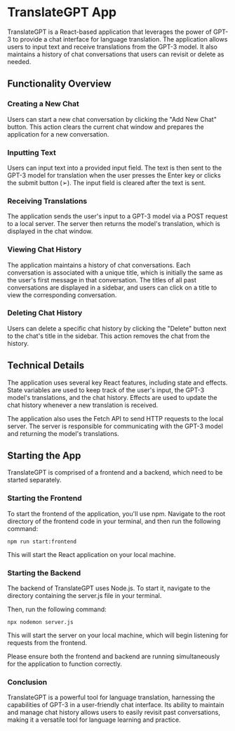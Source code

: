 # TranslateGPT App

TranslateGPT is a React-based application that leverages the power of GPT-3 to provide a chat interface for language translation. The application allows users to input text and receive translations from the GPT-3 model. It also maintains a history of chat conversations that users can revisit or delete as needed.

## Functionality Overview

### Creating a New Chat

Users can start a new chat conversation by clicking the "Add New Chat" button. This action clears the current chat window and prepares the application for a new conversation.

### Inputting Text

Users can input text into a provided input field. The text is then sent to the GPT-3 model for translation when the user presses the Enter key or clicks the submit button (➢). The input field is cleared after the text is sent.

### Receiving Translations

The application sends the user's input to a GPT-3 model via a POST request to a local server. The server then returns the model's translation, which is displayed in the chat window.

### Viewing Chat History

The application maintains a history of chat conversations. Each conversation is associated with a unique title, which is initially the same as the user's first message in that conversation. The titles of all past conversations are displayed in a sidebar, and users can click on a title to view the corresponding conversation.

### Deleting Chat History

Users can delete a specific chat history by clicking the "Delete" button next to the chat's title in the sidebar. This action removes the chat from the history.

## Technical Details

The application uses several key React features, including state and effects. State variables are used to keep track of the user's input, the GPT-3 model's translations, and the chat history. Effects are used to update the chat history whenever a new translation is received.

The application also uses the Fetch API to send HTTP requests to the local server. The server is responsible for communicating with the GPT-3 model and returning the model's translations.

## Starting the App

TranslateGPT is comprised of a frontend and a backend, which need to be started separately.

### Starting the Frontend

To start the frontend of the application, you'll use npm. Navigate to the root directory of the frontend code in your terminal, and then run the following command:

```shell
npm run start:frontend
```

This will start the React application on your local machine.

### Starting the Backend

The backend of TranslateGPT uses Node.js. To start it, navigate to the directory containing the server.js file in your terminal.

Then, run the following command:

```shell
npx nodemon server.js
```

This will start the server on your local machine, which will begin listening for requests from the frontend.

Please ensure both the frontend and backend are running simultaneously for the application to function correctly.

### Conclusion

TranslateGPT is a powerful tool for language translation, harnessing the capabilities of GPT-3 in a user-friendly chat interface. Its ability to maintain and manage chat history allows users to easily revisit past conversations, making it a versatile tool for language learning and practice.
